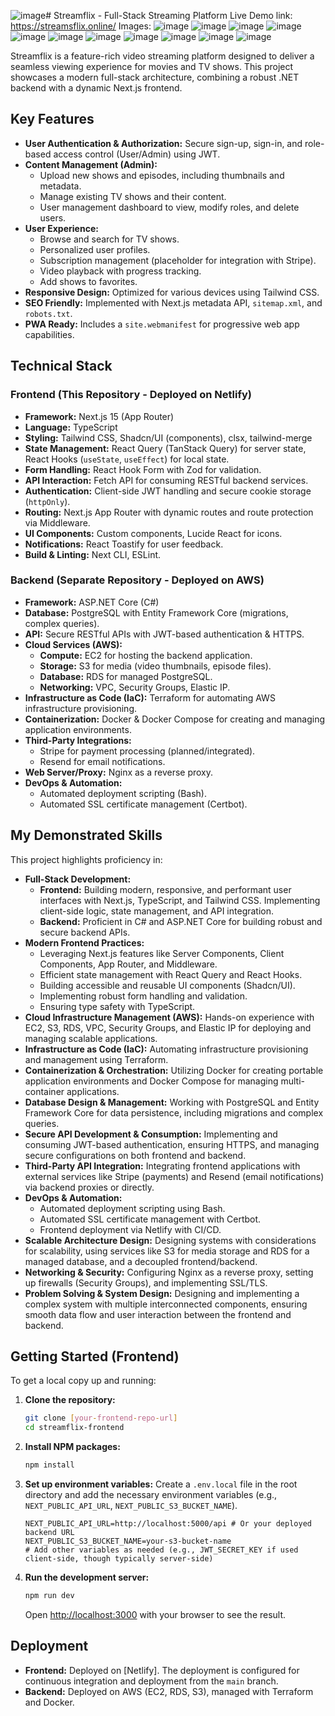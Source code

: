 ![image](https://github.com/user-attachments/assets/7600a32e-32c8-4fbf-881e-b9f6cc3ab7e8)# Streamflix - Full-Stack Streaming Platform
Live Demo link: https://streamsflix.online/
Images:
![image](https://github.com/user-attachments/assets/26030d54-3959-47a3-8c37-5ecbfe8569f4)
![image](https://github.com/user-attachments/assets/66e0c166-bc08-4183-9de7-b350d286065c)
![image](https://github.com/user-attachments/assets/12fd7801-9918-4e8b-8bde-2e4f9d4b621a)
![image](https://github.com/user-attachments/assets/ce25c072-4b28-4511-ad4e-f8d0353c5d8e)
![image](https://github.com/user-attachments/assets/6d68ae31-383e-47ea-adbf-7b7036d6dedb)
![image](https://github.com/user-attachments/assets/66191148-fc9f-4efc-ba74-8d3eabcd1fb4)
![image](https://github.com/user-attachments/assets/c887f936-5908-4360-aeab-c85680948e22)
![image](https://github.com/user-attachments/assets/39db962e-c756-43ac-be62-645d1c4e6276)
![image](https://github.com/user-attachments/assets/91d861be-9483-425d-a66b-7b6e4233d94c)
![image](https://github.com/user-attachments/assets/fd5b1e25-8400-440b-ac64-0053f320b85d)
![image](https://github.com/user-attachments/assets/0622b5ae-bcf2-475d-83e8-5983ff3c9576)



Streamflix is a feature-rich video streaming platform designed to deliver a seamless viewing experience for movies and TV shows. This project showcases a modern full-stack architecture, combining a robust .NET backend with a dynamic Next.js frontend.


## Key Features

- **User Authentication & Authorization:** Secure sign-up, sign-in, and role-based access control (User/Admin) using JWT.
- **Content Management (Admin):**
  - Upload new shows and episodes, including thumbnails and metadata.
  - Manage existing TV shows and their content.
  - User management dashboard to view, modify roles, and delete users.
- **User Experience:**
  - Browse and search for TV shows.
  - Personalized user profiles.
  - Subscription management (placeholder for integration with Stripe).
  - Video playback with progress tracking.
  - Add shows to favorites.
- **Responsive Design:** Optimized for various devices using Tailwind CSS.
- **SEO Friendly:** Implemented with Next.js metadata API, `sitemap.xml`, and `robots.txt`.
- **PWA Ready:** Includes a `site.webmanifest` for progressive web app capabilities.

## Technical Stack

### Frontend (This Repository - Deployed on Netlify)

- **Framework:** Next.js 15 (App Router)
- **Language:** TypeScript
- **Styling:** Tailwind CSS, Shadcn/UI (components), clsx, tailwind-merge
- **State Management:** React Query (TanStack Query) for server state, React Hooks (`useState`, `useEffect`) for local state.
- **Form Handling:** React Hook Form with Zod for validation.
- **API Interaction:** Fetch API for consuming RESTful backend services.
- **Authentication:** Client-side JWT handling and secure cookie storage (`httpOnly`).
- **Routing:** Next.js App Router with dynamic routes and route protection via Middleware.
- **UI Components:** Custom components, Lucide React for icons.
- **Notifications:** React Toastify for user feedback.
- **Build & Linting:** Next CLI, ESLint.

### Backend (Separate Repository - Deployed on AWS)

- **Framework:** ASP.NET Core (C#)
- **Database:** PostgreSQL with Entity Framework Core (migrations, complex queries).
- **API:** Secure RESTful APIs with JWT-based authentication & HTTPS.
- **Cloud Services (AWS):**
  - **Compute:** EC2 for hosting the backend application.
  - **Storage:** S3 for media (video thumbnails, episode files).
  - **Database:** RDS for managed PostgreSQL.
  - **Networking:** VPC, Security Groups, Elastic IP.
- **Infrastructure as Code (IaC):** Terraform for automating AWS infrastructure provisioning.
- **Containerization:** Docker & Docker Compose for creating and managing application environments.
- **Third-Party Integrations:**
  - Stripe for payment processing (planned/integrated).
  - Resend for email notifications.
- **Web Server/Proxy:** Nginx as a reverse proxy.
- **DevOps & Automation:**
  - Automated deployment scripting (Bash).
  - Automated SSL certificate management (Certbot).

## My Demonstrated Skills

This project highlights proficiency in:

- **Full-Stack Development:**
  - **Frontend:** Building modern, responsive, and performant user interfaces with Next.js, TypeScript, and Tailwind CSS. Implementing client-side logic, state management, and API integration.
  - **Backend:** Proficient in C# and ASP.NET Core for building robust and secure backend APIs.
- **Modern Frontend Practices:**
  - Leveraging Next.js features like Server Components, Client Components, App Router, and Middleware.
  - Efficient state management with React Query and React Hooks.
  - Building accessible and reusable UI components (Shadcn/UI).
  - Implementing robust form handling and validation.
  - Ensuring type safety with TypeScript.
- **Cloud Infrastructure Management (AWS):** Hands-on experience with EC2, S3, RDS, VPC, Security Groups, and Elastic IP for deploying and managing scalable applications.
- **Infrastructure as Code (IaC):** Automating infrastructure provisioning and management using Terraform.
- **Containerization & Orchestration:** Utilizing Docker for creating portable application environments and Docker Compose for managing multi-container applications.
- **Database Design & Management:** Working with PostgreSQL and Entity Framework Core for data persistence, including migrations and complex queries.
- **Secure API Development & Consumption:** Implementing and consuming JWT-based authentication, ensuring HTTPS, and managing secure configurations on both frontend and backend.
- **Third-Party API Integration:** Integrating frontend applications with external services like Stripe (payments) and Resend (email notifications) via backend proxies or directly.
- **DevOps & Automation:**
  - Automated deployment scripting using Bash.
  - Automated SSL certificate management with Certbot.
  - Frontend deployment via Netlify with CI/CD.
- **Scalable Architecture Design:** Designing systems with considerations for scalability, using services like S3 for media storage and RDS for a managed database, and a decoupled frontend/backend.
- **Networking & Security:** Configuring Nginx as a reverse proxy, setting up firewalls (Security Groups), and implementing SSL/TLS.
- **Problem Solving & System Design:** Designing and implementing a complex system with multiple interconnected components, ensuring smooth data flow and user interaction between the frontend and backend.

## Getting Started (Frontend)

To get a local copy up and running:

1.  **Clone the repository:**

    ```bash
    git clone [your-frontend-repo-url]
    cd streamflix-frontend
    ```

2.  **Install NPM packages:**

    ```bash
    npm install
    ```

3.  **Set up environment variables:**
    Create a `.env.local` file in the root directory and add the necessary environment variables (e.g., `NEXT_PUBLIC_API_URL`, `NEXT_PUBLIC_S3_BUCKET_NAME`).

    ```env
    NEXT_PUBLIC_API_URL=http://localhost:5000/api # Or your deployed backend URL
    NEXT_PUBLIC_S3_BUCKET_NAME=your-s3-bucket-name
    # Add other variables as needed (e.g., JWT_SECRET_KEY if used client-side, though typically server-side)
    ```

4.  **Run the development server:**
    ```bash
    npm run dev
    ```
    Open [http://localhost:3000](http://localhost:3000) with your browser to see the result.

## Deployment

- **Frontend:** Deployed on [Netlify]. The deployment is configured for continuous integration and deployment from the `main` branch.
- **Backend:** Deployed on AWS (EC2, RDS, S3), managed with Terraform and Docker.
